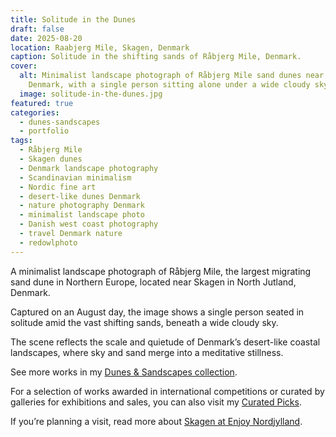 ```yaml
---
title: Solitude in the Dunes
draft: false
date: 2025-08-20
location: Raabjerg Mile, Skagen, Denmark
caption: Solitude in the shifting sands of Råbjerg Mile, Denmark.
cover:
  alt: Minimalist landscape photograph of Råbjerg Mile sand dunes near Skagen,
    Denmark, with a single person sitting alone under a wide cloudy sky.
  image: solitude-in-the-dunes.jpg
featured: true
categories:
  - dunes-sandscapes
  - portfolio
tags:
  - Råbjerg Mile
  - Skagen dunes
  - Denmark landscape photography
  - Scandinavian minimalism
  - Nordic fine art
  - desert-like dunes Denmark
  - nature photography Denmark
  - minimalist landscape photo
  - Danish west coast photography
  - travel Denmark nature
  - redowlphoto
---
```

A minimalist landscape photograph of Råbjerg Mile, the largest migrating sand dune in Northern Europe, located near Skagen in North Jutland, Denmark.

Captured on an August day, the image shows a single person seated in solitude amid the vast shifting sands, beneath a wide cloudy sky.

The scene reflects the scale and quietude of Denmark’s desert-like coastal landscapes, where sky and sand merge into a meditative stillness.

See more works in my [Dunes & Sandscapes collection](https://redowlphoto.dk/categories/dunes-sandscapes/?utm_source=chatgpt.com).

For a selection of works awarded in international competitions or curated by galleries for exhibitions and sales, you can also visit my [Curated Picks](https://redowlphoto.dk/categories/curated-picks/?utm_source=chatgpt.com).

If you’re planning a visit, read more about [Skagen at Enjoy Nordjylland](https://www.enjoynordjylland.dk/skagen?utm_source=chatgpt.com).

<!--more-->
